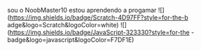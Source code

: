 sou o NoobMaster10
estou aprendendo a progamar
![](https://img.shields.io/badge/Scratch-4D97FF?style=for-the-b
adge&logo=Scratch&logoColor=white)
![](https://img.shields.io/badge/JavaScript-323330?style=for-the
-badge&logo=javascript&logoColor=F7DF1E)
